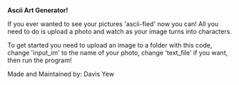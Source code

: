 **Ascii Art Generator!**

If you ever wanted to see your pictures 'ascii-fied' now you can! 
All you need to do is upload a photo and watch as your image turns into characters.

To get started you need to upload an image to a folder with this code, change 'input_im' to the name of your photo, change 'text_file' if you want, then run the program!

Made and Maintained by: Davis Yew
